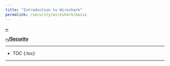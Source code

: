 ```yaml
---
title: "Introduction to Wireshark"
permalink: /security/wireshark/basix
---
```



**[~](../../README.md)**

**[~/Security](../security.md)**

---

* TOC
{:toc}

---
